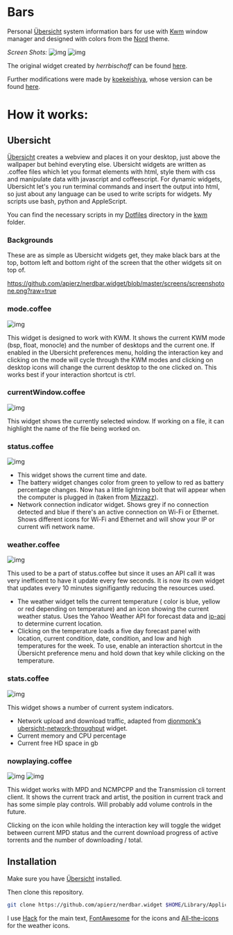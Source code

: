 # Bars

Personal [Übersicht](http://tracesof.net/uebersicht/) system information bars for use with [Kwm](https://github.com/koekeishiya/kwm) window manager and designed with colors from the [Nord](https://github.com/arcticicestudio/nord) theme.

*Screen Shots:*
![img](https://github.com/apierz/nerdbar.widget/blob/master/screens/screenshotone.png?raw=true)
![img](https://github.com/apierz/nerdbar.widget/blob/master/screens/screenshottwo.png?raw=true)


The original widget created by *herrbischoff* can be found [here](https://github.com/herrbischoff/nerdbar.widget).

Further modifications were made by [koekeishiya](https://github.com/koekeishiya), whose version can be found [here](https://github.com/koekeishiya/nerdbar.widget).


# How it works:

## Ubersicht

[Übersicht](http://tracesof.net/uebersicht/) creates a webview and places it on your desktop, just above the wallpaper but behind everyting else. Ubersicht widgets are written as .coffee files which let you format elements with html, style them with css and manipulate data with javascript and coffeescript. For dynamic widgets, Ubersicht let's you run terminal commands and insert the output into html, so just about any language can be used to write scripts for widgets. My scripts use bash, python and AppleScript.

You can find the necessary scripts in my [Dotfiles](http://github.com/apierz/dotfiles) directory in the [kwm](http://github.com/apierz/dotfiles/tree/master/kwm) folder.

### Backgrounds
These are as simple as Ubersicht widgets get, they make black bars at the top, bottom left and bottom right of the screen that the other widgets sit on top of.

https://github.com/apierz/nerdbar.widget/blob/master/screens/screenshotone.png?raw=true

### mode.coffee
![img](https://github.com/nerdbar.widget/blob/master/screens/screenshotthree.png?raw=true)

This widget is designed to work with KWM. It shows the current KWM mode (bsp, float, monocle) and the number of desktops and the current one. If enabled in the Ubersicht preferences menu, holding the interaction key and clicking on the mode will cycle through the KWM modes and clicking on desktop icons will change the current desktop to the one clicked on. This works best if your interaction shortcut is ctrl.

### currentWindow.coffee
![img](https://github.com/nerdbar.widget/blob/master/screens/screenshotfour.png?raw=true)

This widget shows the currently selected window. If working on a file, it can highlight the name of the file being worked on.

### status.coffee
![img](https://github.com/apierz/nerdbar.widget/blob/masterscreens/screenshot5.png?raw=true)

* This widget shows the current time and date.
* The battery widget changes color from green to yellow to red as battery percentage changes. Now has a little lightning bolt that will appear when the computer is plugged in (taken from [Mizzazz](https://github.com/Mizzazz/Betterbar)).
* Network connection indicator widget. Shows grey if no connection detected and blue if there's an active connection on Wi-Fi or Ethernet. Shows different icons for Wi-Fi and Ethernet and will show your IP or current wifi network name.

### weather.coffee
![img](https://github.com/apierz/nerdbar.widget/blob/masterscreens/screenshot6.png?raw=true)

This used to be a part of status.coffee but since it uses an API call it was very inefficent to have it update every few seconds. It is now its own widget that updates every 10 minutes signifigantly reducing the resources used.

* The weather widget tells the current temperature ( color is blue, yellow or red depending on temperature) and an icon showing the current weather status. Uses the Yahoo Weather API for forecast data and [ip-api](http://ip.api.com) to determine current location.
* Clicking on the temperature loads a five day forecast panel with location, current condition, date, condition, and low and high temperatures for the week. To use, enable an interaction shortcut in the Übersicht preference menu and hold down that key while clicking on the temperature.

### stats.coffee
![img](https://github.com/apierz/nerdbar.widget/blob/masterscreens/screenshot7.png?raw=true)

This widget shows a number of current system indicators.

* Network upload and download traffic, adapted from [dionmonk's](https://github.com/dionmunk) [ubersicht-network-throughput](https://github.com/dionmunk/ubersicht-network-throughput) widget.
* Current memory and CPU percentage
* Current free HD space in gb

### nowplaying.coffee
![img](https://github.com/apierz/nerdbar.widget/blob/masterscreens/screenshot8.png?raw=true)
![img](https://github.com/apierz/nerdbar.widget/blob/masterscreens/screenshot9.png?raw=true)

This widget works with MPD and NCMPCPP and the Transmission cli torrent client. It shows the current track and artist, the position in current track and has some simple play controls. Will probably add volume controls in the future.

Clicking on the icon while holding the interaction key will toggle the widget between current MPD status and the current download progress of active torrents and the number of downloading / total.

## Installation

Make sure you have [Übersicht](http://tracesof.net/uebersicht/) installed.

Then clone this repository.

```bash
git clone https://github.com/apierz/nerdbar.widget $HOME/Library/Application\ Support/Übersicht/widgets/nerdbar.widget
```

I use [Hack](http://sourcefoundry.org/hack/) for the main text, [FontAwesome](http://fontawesome.io) for the icons and [All-the-icons](https://github.com/domtronn/all-the-icons.el) for the weather icons.
